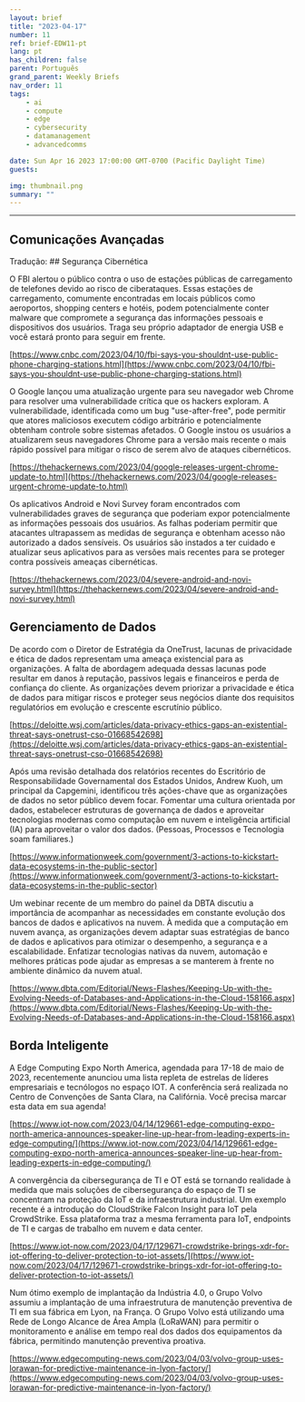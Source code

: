 ```yaml
---
layout: brief
title: "2023-04-17"
number: 11
ref: brief-EDW11-pt
lang: pt
has_children: false
parent: Português
grand_parent: Weekly Briefs
nav_order: 11
tags:
    - ai
    - compute
    - edge
    - cybersecurity
    - datamanagement
    - advancedcomms

date: Sun Apr 16 2023 17:00:00 GMT-0700 (Pacific Daylight Time)
guests:

img: thumbnail.png
summary: ""
---
```




---

## Comunicações Avançadas
Tradução: ## Segurança Cibernética

O FBI alertou o público contra o uso de estações públicas de carregamento de telefones devido ao risco de ciberataques. Essas estações de carregamento, comumente encontradas em locais públicos como aeroportos, shopping centers e hotéis, podem potencialmente conter malware que compromete a segurança das informações pessoais e dispositivos dos usuários. Traga seu próprio adaptador de energia USB e você estará pronto para seguir em frente.

[https://www.cnbc.com/2023/04/10/fbi-says-you-shouldnt-use-public-phone-charging-stations.html](https://www.cnbc.com/2023/04/10/fbi-says-you-shouldnt-use-public-phone-charging-stations.html)

O Google lançou uma atualização urgente para seu navegador web Chrome para resolver uma vulnerabilidade crítica que os hackers exploram. A vulnerabilidade, identificada como um bug "use-after-free", pode permitir que atores maliciosos executem código arbitrário e potencialmente obtenham controle sobre sistemas afetados. O Google instou os usuários a atualizarem seus navegadores Chrome para a versão mais recente o mais rápido possível para mitigar o risco de serem alvo de ataques cibernéticos.

[https://thehackernews.com/2023/04/google-releases-urgent-chrome-update-to.html](https://thehackernews.com/2023/04/google-releases-urgent-chrome-update-to.html)

Os aplicativos Android e Novi Survey foram encontrados com vulnerabilidades graves de segurança que poderiam expor potencialmente as informações pessoais dos usuários. As falhas poderiam permitir que atacantes ultrapassem as medidas de segurança e obtenham acesso não autorizado a dados sensíveis. Os usuários são instados a ter cuidado e atualizar seus aplicativos para as versões mais recentes para se proteger contra possíveis ameaças cibernéticas.

[https://thehackernews.com/2023/04/severe-android-and-novi-survey.html](https://thehackernews.com/2023/04/severe-android-and-novi-survey.html)

## Gerenciamento de Dados

De acordo com o Diretor de Estratégia da OneTrust, lacunas de privacidade e ética de dados representam uma ameaça existencial para as organizações. A falta de abordagem adequada dessas lacunas pode resultar em danos à reputação, passivos legais e financeiros e perda de confiança do cliente. As organizações devem priorizar a privacidade e ética de dados para mitigar riscos e proteger seus negócios diante dos requisitos regulatórios em evolução e crescente escrutínio público.

[https://deloitte.wsj.com/articles/data-privacy-ethics-gaps-an-existential-threat-says-onetrust-cso-01668542698](https://deloitte.wsj.com/articles/data-privacy-ethics-gaps-an-existential-threat-says-onetrust-cso-01668542698)

Após uma revisão detalhada dos relatórios recentes do Escritório de Responsabilidade Governamental dos Estados Unidos, Andrew Kuoh, um principal da Capgemini, identificou três ações-chave que as organizações de dados no setor público devem focar. Fomentar uma cultura orientada por dados, estabelecer estruturas de governança de dados e aproveitar tecnologias modernas como computação em nuvem e inteligência artificial (IA) para aproveitar o valor dos dados. (Pessoas, Processos e Tecnologia soam familiares.)

[https://www.informationweek.com/government/3-actions-to-kickstart-data-ecosystems-in-the-public-sector](https://www.informationweek.com/government/3-actions-to-kickstart-data-ecosystems-in-the-public-sector)

Um webinar recente de um membro do painel da DBTA discutiu a importância de acompanhar as necessidades em constante evolução dos bancos de dados e aplicativos na nuvem. À medida que a computação em nuvem avança, as organizações devem adaptar suas estratégias de banco de dados e aplicativos para otimizar o desempenho, a segurança e a escalabilidade. Enfatizar tecnologias nativas da nuvem, automação e melhores práticas pode ajudar as empresas a se manterem à frente no ambiente dinâmico da nuvem atual.

[https://www.dbta.com/Editorial/News-Flashes/Keeping-Up-with-the-Evolving-Needs-of-Databases-and-Applications-in-the-Cloud-158166.aspx](https://www.dbta.com/Editorial/News-Flashes/Keeping-Up-with-the-Evolving-Needs-of-Databases-and-Applications-in-the-Cloud-158166.aspx)

## Borda Inteligente

A Edge Computing Expo North America, agendada para 17-18 de maio de 2023, recentemente anunciou uma lista repleta de estrelas de líderes empresariais e tecnólogos no espaço IOT. A conferência será realizada no Centro de Convenções de Santa Clara, na Califórnia. Você precisa marcar esta data em sua agenda!

[https://www.iot-now.com/2023/04/14/129661-edge-computing-expo-north-america-announces-speaker-line-up-hear-from-leading-experts-in-edge-computing/](https://www.iot-now.com/2023/04/14/129661-edge-computing-expo-north-america-announces-speaker-line-up-hear-from-leading-experts-in-edge-computing/)

A convergência da cibersegurança de TI e OT está se tornando realidade à medida que mais soluções de cibersegurança do espaço de TI se concentram na proteção da IoT e da infraestrutura industrial. Um exemplo recente é a introdução do CloudStrike Falcon Insight para IoT pela CrowdStrike. Essa plataforma traz a mesma ferramenta para IoT, endpoints de TI e cargas de trabalho em nuvem e data center.

[https://www.iot-now.com/2023/04/17/129671-crowdstrike-brings-xdr-for-iot-offering-to-deliver-protection-to-iot-assets/](https://www.iot-now.com/2023/04/17/129671-crowdstrike-brings-xdr-for-iot-offering-to-deliver-protection-to-iot-assets/)

Num ótimo exemplo de implantação da Indústria 4.0, o Grupo Volvo assumiu a implantação de uma infraestrutura de manutenção preventiva de TI em sua fábrica em Lyon, na França. O Grupo Volvo está utilizando uma Rede de Longo Alcance de Área Ampla (LoRaWAN) para permitir o monitoramento e análise em tempo real dos dados dos equipamentos da fábrica, permitindo manutenção preventiva proativa.

[https://www.edgecomputing-news.com/2023/04/03/volvo-group-uses-lorawan-for-predictive-maintenance-in-lyon-factory/](https://www.edgecomputing-news.com/2023/04/03/volvo-group-uses-lorawan-for-predictive-maintenance-in-lyon-factory/)


